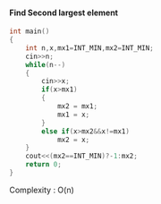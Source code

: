 #### Find Second largest element
```cpp
int main()
{
    int n,x,mx1=INT_MIN,mx2=INT_MIN;
    cin>>n;
    while(n--)
    {
        cin>>x;
        if(x>mx1)
        {
            mx2 = mx1;
            mx1 = x;
        }
        else if(x>mx2&&x!=mx1)
            mx2 = x;
    }
    cout<<(mx2==INT_MIN)?-1:mx2;
    return 0;
}
```
Complexity : O(n)
